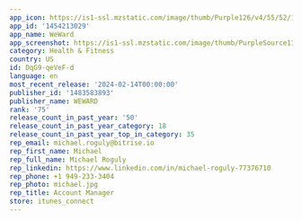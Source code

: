 ```yaml
---
app_icon: https://is1-ssl.mzstatic.com/image/thumb/Purple126/v4/55/52/15/55521589-5284-d48d-e579-976cc95a33c3/AppIcon-0-0-1x_U007emarketing-0-6-0-0-85-220.png/1024x1024bb.png
app_id: '1454213029'
app_name: WeWard
app_screenshot: https://is1-ssl.mzstatic.com/image/thumb/PurpleSource116/v4/a6/ee/1a/a6ee1af5-2aa3-d7d0-65c8-64f2919abb8c/8201ed4a-d4d2-418b-92a2-da1c90832253_ENG-1-1284x2278-ios.png/1284x2778bb.png
category: Health & Fitness
country: US
id: DqG9-qeVeF-d
language: en
most_recent_release: '2024-02-14T00:00:00'
publisher_id: '1483583893'
publisher_name: WEWARD
rank: '75'
release_count_in_past_year: '50'
release_count_in_past_year_category: 18
release_count_in_past_year_top_in_category: 35
rep_email: michael.roguly@bitrise.io
rep_first_name: Michael
rep_full_name: Michael Roguly
rep_linkedin: https://www.linkedin.com/in/michael-roguly-77376710
rep_phone: +1 949-233-3404
rep_photo: michael.jpg
rep_title: Account Manager
store: itunes_connect
---
```


